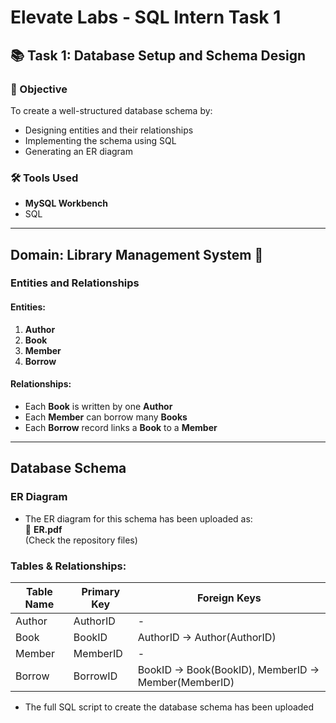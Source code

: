 # Elevate Labs - SQL Intern Task 1
## 📚 Task 1: Database Setup and Schema Design

### 🎯 Objective
To create a well-structured database schema by:
- Designing entities and their relationships
- Implementing the schema using SQL
- Generating an ER diagram

### 🛠️ Tools Used
- **MySQL Workbench**
- SQL

---

## Domain: Library Management System 📖

### Entities and Relationships

#### Entities:
1. **Author**
2. **Book**
3. **Member**
4. **Borrow**

#### Relationships:
- Each **Book** is written by one **Author**
- Each **Member** can borrow many **Books**
- Each **Borrow** record links a **Book** to a **Member**

---

## Database Schema

### ER Diagram

- The ER diagram for this schema has been uploaded as:  
  📄 **ER.pdf**  
  (Check the repository files)

### Tables & Relationships:

| Table Name | Primary Key | Foreign Keys |
|------------|-------------|--------------|
| Author     | AuthorID    | -            |
| Book       | BookID      | AuthorID → Author(AuthorID) |
| Member     | MemberID    | -            |
| Borrow     | BorrowID    | BookID → Book(BookID), MemberID → Member(MemberID) |



- The full SQL script to create the database schema has been uploaded 
